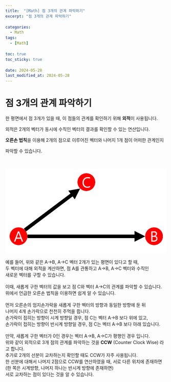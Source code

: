 ```yaml
---
title:  "[Math] 점 3개의 관계 파악하기"
excerpt: "점 3개의 관계 파악하기"

categories:
  - Math
tags:
  - [Math]

toc: true
toc_sticky: true
 
date: 2024-05-28
last_modified_at: 2024-05-28
---
```


# 점 3개의 관계 파악하기

한 평면에서 점 3개가 있을 때, 이 점들의 관계를 확인하기 위해 **외적**이 사용됩니다.
  
외적은 2개의 벡터가 동시에 수직인 벡터의 결과를 확인할 수 있는 연산입니다.
  
**오른손 법칙**을 이용해 2개의 점으로 이루어진 벡터와 나머지 1개 점이 어떠한 관계인지
  
파악할 수 있습니다.
<br/>
<br/>
<br/>

![Vectors](/assets/img/CCW_Vector.png)

예를 들어, 위와 같은 A→B, A→C 벡터 2개가 있는 평면이 있다고 할 때,<br/>
두 벡터에 대해 외적을 계산하면, 점 A를 관통하고 A→B, A→C 벡터와 수직인<br/>
새로운 벡터를 구할 수 있습니다.<br/>
<br/>
이때, 새롭게 구한 벡터의 값을 보고 점 C와 벡터 A→C의 관계를 파악할 수 있습니다.<br/>
위에서 언급한 오른손 법칙을 이용하면 쉽게 알 수 있습니다.<br/>
<br/>
먼저  오른손의 엄지손가락을 새롭게 구한 벡터의 방향과 동일한 방향에 둔 뒤<br/>
나머지 4개 손가락으로 천천히 주먹을 쥡니다.<br/>
손가락이 접히는 방향이 시계 방향일 경우, 점 C는 벡터 A→B 보다 위에 있고,<br/>
손가락이 접히는 방향이 반시계 방향일 경우, 점 C는 벡터 A→B 보다 아래 있습니다.<br/>
<br/>
만약, 새롭게 구한 벡터가 0인 경우는 벡터 A→B, A→C가 평행인 경우 입니다.<br/>
위와 같이 외적으로 3개 점의 관계를 파악하는 것을 **CCW** (Counter Clock Wise) 라고 합니다.<br/>
추가로 2개의 선분이 교차하는지 확인할 때도 CCW가 자주 사용됩니다.<br/>
한 선분에 대해서 나머지 2점으로 CCW를 연산하였을 때, 서로 다른 위치에 존재하면<br/>
(한 쪽은 시계방향, 나머지 하나는 반시계 방향에 존재하면)<br/>
서로 교차하는 점이 있다는 것을 알 수 있습니다.<br/>